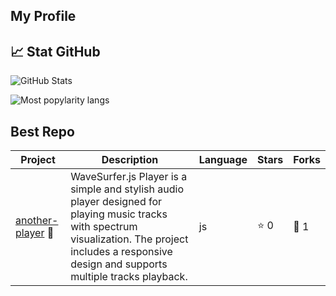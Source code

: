 ## My Profile

## 📈 Stat GitHub
![GitHub Stats](https://github-readme-stats.vercel.app/api?username=cvrseq&show_icons=true&theme=radical)

![Most popylarity langs](https://github-readme-stats.vercel.app/api/top-langs/?username=cvrseq&layout=compact&theme=radical)


## Best Repo
| Project | Description | Language | Stars | Forks |
|---------|-------------|----------|-------|-------|
| [another-player](https://github.com/cvrseq/another_player) 🚀 | WaveSurfer.js Player is a simple and stylish audio player designed for playing music tracks with spectrum visualization. The project includes a responsive design and supports multiple tracks playback. | js | ⭐ 0 | 🔗 1 |


